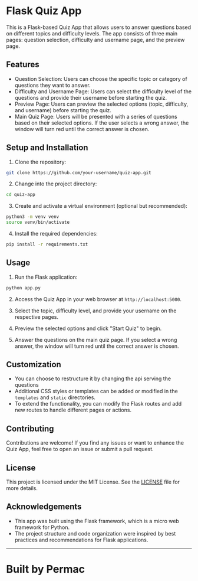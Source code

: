 # Flask Quiz App

This is a Flask-based Quiz App that allows users to answer questions based on different topics and difficulty levels. The app consists of three main pages: question selection, difficulty and username page, and the preview page.

## Features

- Question Selection: Users can choose the specific topic or category of questions they want to answer.
- Difficulty and Username Page: Users can select the difficulty level of the questions and provide their username before starting the quiz.
- Preview Page: Users can preview the selected options (topic, difficulty, and username) before starting the quiz.
- Main Quiz Page: Users will be presented with a series of questions based on their selected options. If the user selects a wrong answer, the window will turn red until the correct answer is chosen.

## Setup and Installation

1. Clone the repository:

```bash
git clone https://github.com/your-username/quiz-app.git
```

2. Change into the project directory:

```bash
cd quiz-app
```

3. Create and activate a virtual environment (optional but recommended):

```bash
python3 -m venv venv
source venv/bin/activate
```

4. Install the required dependencies:

```bash
pip install -r requirements.txt
```

## Usage

1. Run the Flask application:

```bash
python app.py
```

2. Access the Quiz App in your web browser at `http://localhost:5000`.

3. Select the topic, difficulty level, and provide your username on the respective pages.

4. Preview the selected options and click "Start Quiz" to begin.

5. Answer the questions on the main quiz page. If you select a wrong answer, the window will turn red until the correct answer is chosen.


## Customization

- You can choose to restructure it by changing the api serving the questions
- Additional CSS styles or templates can be added or modified in the `templates` and `static` directories.
- To extend the functionality, you can modify the Flask routes and add new routes to handle different pages or actions.

## Contributing

Contributions are welcome! If you find any issues or want to enhance the Quiz App, feel free to open an issue or submit a pull request.

## License

This project is licensed under the MIT License. See the [LICENSE](LICENSE) file for more details.

## Acknowledgements

- This app was built using the Flask framework, which is a micro web framework for Python.
- The project structure and code organization were inspired by best practices and recommendations for Flask applications.

---
# Built by Permac
